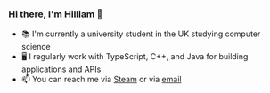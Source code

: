 ### Hi there, I'm Hilliam 👋

- 📚 I'm currently a university student in the UK studying computer science
- 🖥️ I regularly work with TypeScript, C++, and Java for building applications and APIs
- 📫 You can reach me via [Steam](https://steamcommunity.com/profiles/76561198081082634) or via [email](mailto:hilliamtung@gmail.com)

